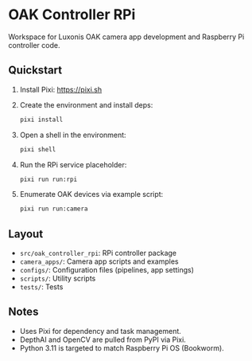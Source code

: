 # OAK Controller RPi

Workspace for Luxonis OAK camera app development and Raspberry Pi controller code.

## Quickstart

1. Install Pixi: https://pixi.sh
2. Create the environment and install deps:
   
   ```bash
   pixi install
   ```
3. Open a shell in the environment:
   
   ```bash
   pixi shell
   ```
4. Run the RPi service placeholder:
   
   ```bash
   pixi run run:rpi
   ```
5. Enumerate OAK devices via example script:
   
   ```bash
   pixi run run:camera
   ```

## Layout
- `src/oak_controller_rpi`: RPi controller package
- `camera_apps/`: Camera app scripts and examples
- `configs/`: Configuration files (pipelines, app settings)
- `scripts/`: Utility scripts
- `tests/`: Tests

## Notes
- Uses Pixi for dependency and task management.
- DepthAI and OpenCV are pulled from PyPI via Pixi.
- Python 3.11 is targeted to match Raspberry Pi OS (Bookworm).
